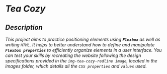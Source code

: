 # *Tea Cozy*

## *Description*
*This project aims to practice positioning elements using **`Flexbox`** as well as writing `HTML`. It helps to better understand how to define and manipulate **`Flexbox properties`** to efficiently organize elements in a user interface.* 
*You can test your skills by recreating the website following the design specifications provided in the `img-tea-cozy-redline image`, located in the images folder, which details all the `CSS properties` and `values` used.*